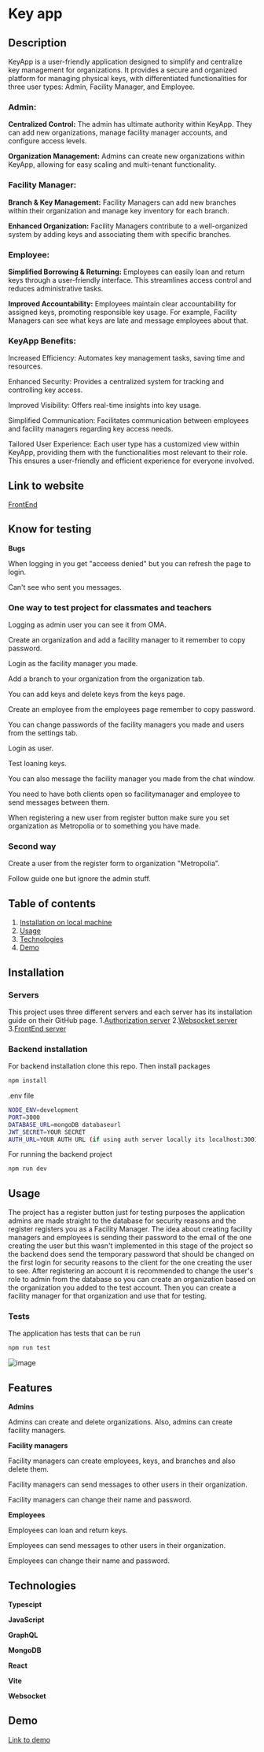 # Key app
## Description
KeyApp is a user-friendly application designed to simplify and centralize key management for organizations. It provides a secure and organized platform for managing physical keys, with differentiated functionalities for three user types: Admin, Facility Manager, and Employee.

### Admin:

**Centralized Control:** The admin has ultimate authority within KeyApp. They can add new organizations, manage facility manager accounts, and configure access levels.

**Organization Management:** Admins can create new organizations within KeyApp, allowing for easy scaling and multi-tenant functionality.

### Facility Manager:

**Branch & Key Management:** Facility Managers can add new branches within their organization and manage key inventory for each branch.

**Enhanced Organization:** Facility Managers contribute to a well-organized system by adding keys and associating them with specific branches.

### Employee:

**Simplified Borrowing & Returning:** Employees can easily loan and return keys through a user-friendly interface. This streamlines access control and reduces administrative tasks.

**Improved Accountability:** Employees maintain clear accountability for assigned keys, promoting responsible key usage. For example, Facility Managers can see what keys are late and message employees about that.

### KeyApp Benefits:
Increased Efficiency: Automates key management tasks, saving time and resources.

Enhanced Security: Provides a centralized system for tracking and controlling key access.

Improved Visibility: Offers real-time insights into key usage.

Simplified Communication: Facilitates communication between employees and facility managers regarding key access needs.

Tailored User Experience:  Each user type has a customized view within KeyApp, providing them with the functionalities most relevant to their role. This ensures a user-friendly and efficient experience for everyone involved.

## Link to website

[FrontEnd](https://eeturo-key-app.azurewebsites.net/login)

## Know for testing

**Bugs**

When logging in you get "acceess denied" but you can refresh the page to login.

Can't see who sent you messages.

### One way to test project for classmates and teachers

Logging as admin user you can see it from OMA.

Create an organization and add a facility manager to it remember to copy password.

Login as the facility manager you made.

Add a branch to your organization from the organization tab.

You can add keys and delete keys from the keys page.

Create an employee from the employees page remember to copy password.

You can change passwords of the facility managers you made and users from the settings tab.

Login as user.

Test loaning keys.

You can also message the facility manager you made from the chat window.

You need to have both clients open so facilitymanager and employee to send messages between them.

When registering a new user from register button make sure you set organization as Metropolia or to something you have made.

### Second way

Create a user from the register form to organization "Metropolia".

Follow guide one but ignore the admin stuff.



## Table of contents
1. [Installation on local machine](#Installation)
2. [Usage](#Usage)
3. [Technologies](#Technologies)
4. [Demo](#Demo)

## Installation
### Servers
This project uses three different servers and each server has its installation guide on their GitHub page.
1.[Authorization server](https://github.com/Rouhis/SSSF-project-auth)
2.[Websocket server](https://github.com/Rouhis/SSSF-Project-WS)
3.[FrontEnd server](https://github.com/Rouhis/SSSF-Project-WS)

### Backend installation
For backend installation clone this repo.
Then install packages
```bash
npm install
```
.env file
```bash
NODE_ENV=development
PORT=3000
DATABASE_URL=mongoDB databaseurl
JWT_SECRET=YOUR SECRET
AUTH_URL=YOUR AUTH URL (if using auth server locally its localhost:3001)
```
For running the backend project
```bash
npm run dev
```
## Usage
The project has a register button just for testing purposes the application admins are made straight to the database for security reasons and the register registers you as a Facility Manager. The idea about creating facility managers and employees is sending their password to the email of the one creating the user but this wasn't implemented in this stage of the project so the backend does send the temporary password that should be changed on the first login for security reasons to the client for the one creating the user to see. After registering an account it is recommended to change the user's role to admin from the database so you can create an organization based on the organization you added to the test account. Then you can create a facility manager for that organization and use that for testing.
### Tests
The application has tests that can be run
```bash
npm run test
```
![image](https://github.com/Rouhis/SSSF-Project/assets/103174848/e638b895-f7ec-448b-a8ff-32294da5d6b6)

## Features

**Admins**

Admins can create and delete organizations. Also, admins can create facility managers.

**Facility managers**

Facility managers can create employees, keys, and branches and also delete them.

Facility managers can send messages to other users in their organization.

Facility managers can change their name and password.

**Employees**

Employees can loan and return keys.

Employees can send messages to other users in their organization.

Employees can change their name and password.


## Technologies
**Typescipt**

**JavaScript**

**GraphQL**

**MongoDB**

**React**

**Vite**

**Websocket**

## Demo
[Link to demo](https://www.youtube.com/watch?v=uJKWJgMxc-c&ab_channel=Rouhis)




